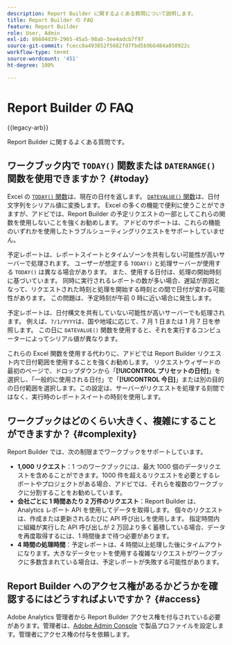```yaml
---
description: Report Builder に関するよくある質問について説明します。
title: Report Builder の FAQ
feature: Report Builder
role: User, Admin
exl-id: 86604d39-2965-45a5-98ab-3ee4adcb7f97
source-git-commit: fcecc8a493852f5682fd7fbd5b9bb484a850922c
workflow-type: tm+mt
source-wordcount: '451'
ht-degree: 100%

---
```


# Report Builder の FAQ

{{legacy-arb}}

Report Builder に関するよくある質問です。

## ワークブック内で `TODAY()` 関数または `DATERANGE()` 関数を使用できますか？ {#today}

Excel の [`TODAY()` 関数](https://support.microsoft.com/ja-jp/office/today-function-5eb3078d-a82c-4736-8930-2f51a028fdd9)は、現在の日付を返します。 [`DATEVALUE()` 関数](https://support.microsoft.com/ja-jp/office/datevalue-function-df8b07d4-7761-4a93-bc33-b7471bbff252)は、日付文字列をシリアル値に変換します。 Excel の多くの機能で便利に使うことができますが、アドビでは、Report Builder の予定リクエストの一部としてこれらの関数を使用しないことを強くお勧めします。 アドビのサポートは、これらの機能のいずれかを使用したトラブルシューティングリクエストをサポートしていません。

予定レポートは、レポートスイートとタイムゾーンを共有しない可能性が高いサーバーで処理されます。 ユーザーが想定する `TODAY()` と処理サーバーが使用する `TODAY()` は異なる場合があります。 また、使用する日付は、処理の開始時刻に基づいています。 同時に実行されるレポートの数が多い場合、遅延が原因となって、リクエストされた時刻と処理を開始する時刻との間で日付が変わる可能性があります。 この問題は、予定時刻が午前 0 時に近い場合に発生します。

予定レポートは、日付構文を共有していない可能性が高いサーバーでも処理されます。 例えば、`7/1/YYYY`は、国や地域に応じて、7 月 1 日または 1 月 7 日を参照します。 この日に `DATEVALUE()` 関数を使用すると、それを実行するコンピューターによってシリアル値が異なります。

これらの Excel 関数を使用する代わりに、アドビでは Report Builder リクエスト内で日付範囲を使用することを強くお勧めします。 リクエストウィザードの最初のページで、ドロップダウンから「**[!UICONTROL プリセットの日付]**」を選択し、「一般的に使用される日付」で「**[!UICONTROL 今日]**」または別の目的の日付範囲を選択します。この設定は、サーバーがリクエストを処理する刻間ではなく、実行時のレポートスイートの時刻を使用します。

## ワークブックはどのくらい大きく、複雑にすることができますか？ {#complexity}

Report Builder では、次の制限までワークブックをサポートしています。

* **1,000 リクエスト**：1 つのワークブックには、最大 1000 個のデータリクエストを含めることができます。1000 件を超えるリクエストを必要とするレポートやプロジェクトがある場合、アドビでは、それらを複数のワークブックに分割することをお勧めしています。
* **会社ごとに 1 時間あたり 2 万件のリクエスト**：Report Builder は、Analytics レポート API を使用してデータを取得します。 個々のリクエストは、作成または更新されるたびに API 呼び出しを使用します。 指定時間内に組織が実行した API 呼び出しが 2 万回より多く蓄積している場合、データを再度取得するには、1 時間後まで待つ必要があります。
* **4 時間の処理時間**：予定レポートは、4 時間以上処理した後にタイムアウトになります。大きなデータセットを使用する複雑なリクエストがワークブックに多数含まれている場合は、予定レポートが失敗する可能性があります。

## Report Builder へのアクセス権があるかどうかを確認するにはどうすればよいですか？ {#access}

Adobe Analytics 管理者から Report Builder アクセス権を付与されている必要があります。管理者は、[Adobe Admin Console](https://experienceleague.adobe.com/ja/docs/analytics/admin/admin-console/home) で製品プロファイルを設定します。管理者にアクセス権の付与を依頼します。

